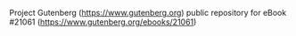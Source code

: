 Project Gutenberg (https://www.gutenberg.org) public repository for eBook #21061 (https://www.gutenberg.org/ebooks/21061)
